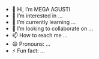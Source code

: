 - 👋 Hi, I’m MEGA AGUSTI
- 👀 I’m interested in ...
- 🌱 I’m currently learning ...
- 💞️ I’m looking to collaborate on ...
- 📫 How to reach me ...
- 😄 Pronouns: ...
- ⚡ Fun fact: ...

<!---
megaagusti/megaagusti is a ✨ special ✨ repository because its `README.md` (this file) appears on your GitHub profile.
You can click the Preview link to take a look at your changes.
--->
